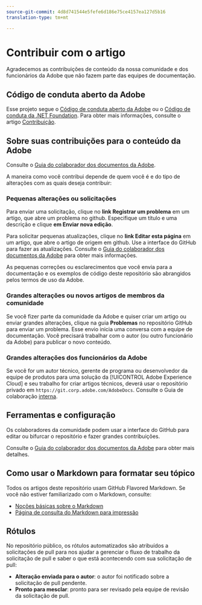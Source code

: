 ```yaml
---
source-git-commit: 4d8d741544e5fefe6d186e75ce4157ea127d5b16
translation-type: tm+mt

---
```

# Contribuir com o artigo

Agradecemos as contribuições de conteúdo da nossa comunidade e dos funcionários da Adobe que não fazem parte das equipes de documentação.

## Código de conduta aberto da Adobe

Esse projeto segue o [Código de conduta aberto da Adobe](code-of-conduct.md) ou o [Código de conduta da .NET Foundation](https://dotnetfoundation.org/code-of-conduct). Para obter mais informações, consulte o artigo [Contribuição](contributing.md).

## Sobre suas contribuições para o conteúdo da Adobe

Consulte o [Guia do colaborador dos documentos da Adobe](https://docs.adobe.com/help/en/contributor/contributor-guide/introduction.html).

A maneira como você contribui depende de quem você é e do tipo de alterações com as quais deseja contribuir:

### Pequenas alterações ou solicitações

Para enviar uma solicitação, clique no **link Registrar um problema** em um artigo, que abre um problema no github. Especifique um título e uma descrição e clique **em Enviar nova edição**.

Para solicitar pequenas atualizações, clique no **link Editar esta página** em um artigo, que abre o artigo de origem em github. Use a interface do GitHub para fazer as atualizações. Consulte o [Guia do colaborador dos documentos da Adobe](https://docs.adobe.com/help/en/contributor/contributor-guide/introduction.html) para obter mais informações.

As pequenas correções ou esclarecimentos que você envia para a documentação e os exemplos de código deste repositório são abrangidos pelos termos de uso da Adobe.

### Grandes alterações ou novos artigos de membros da comunidade

Se você fizer parte da comunidade da Adobe e quiser criar um artigo ou enviar grandes alterações, clique na guia **Problemas** no repositório GitHub para enviar um problema. Esse envio inicia uma conversa com a equipe de documentação. Você precisará trabalhar com o autor (ou outro funcionário da Adobe) para publicar o novo conteúdo.

<!--
If you submit a pull request with significant changes to documentation and code examples, you'll see a message in the pull request asking you to submit an online contribution license agreement (CLA). You must complete the online form before we can review your pull request.
-->

### Grandes alterações dos funcionários da Adobe

Se você for um autor técnico, gerente de programa ou desenvolvedor da equipe de produtos para uma solução da [!UICONTROL Adobe Experience Cloud] e seu trabalho for criar artigos técnicos, deverá usar o repositório privado em `https://git.corp.adobe.com/AdobeDocs`. Consulte o Guia de colaboração [interna](https://docs.adobe.com/content/help/en/collaborative-doc-instructions/collaboration-guide/home.html).

<!--Employees from other parts of the Adobe world should use the public repo for minor updates.-->

## Ferramentas e configuração

Os colaboradores da comunidade podem usar a interface do GitHub para editar ou bifurcar o repositório e fazer grandes contribuições.

Consulte o [Guia do colaborador dos documentos da Adobe](https://docs.adobe.com/help/en/contributor/contributor-guide/introduction.html) para obter mais detalhes.

## Como usar o Markdown para formatar seu tópico

Todos os artigos deste repositório usam GitHub Flavored Markdown. Se você não estiver familiarizado com o Markdown, consulte:

* [Noções básicas sobre o Markdown](https://help.github.com/articles/getting-started-with-writing-and-formatting-on-github/)
* [Página de consulta do Markdown para impressão](https://guides.github.com/pdfs/markdown-cheatsheet-online.pdf)

## Rótulos

No repositório público, os rótulos automatizados são atribuídos a solicitações de pull para nos ajudar a gerenciar o fluxo de trabalho da solicitação de pull e saber o que está acontecendo com sua solicitação de pull:

* **Alteração enviada para o autor**: o autor foi notificado sobre a solicitação de pull pendente.
* **Pronto para mesclar**: pronto para ser revisado pela equipe de revisão da solicitação de pull.
